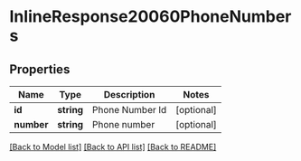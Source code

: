 # InlineResponse20060PhoneNumbers

## Properties
Name | Type | Description | Notes
------------ | ------------- | ------------- | -------------
**id** | **string** | Phone Number Id | [optional] 
**number** | **string** | Phone number | [optional] 

[[Back to Model list]](../README.md#documentation-for-models) [[Back to API list]](../README.md#documentation-for-api-endpoints) [[Back to README]](../README.md)


